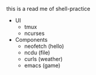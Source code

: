 this is a read me of shell-practice

* UI
	* tmux
	* ncurses
* Components
	* neofetch (hello)
	* ncdu (file)
	* curls (weather)
	* emacs (game)